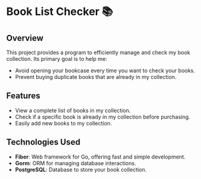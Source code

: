 

# Book List Checker 📚

## Overview
This project provides a program to efficiently manage and check my book collection. Its primary goal is to help me:
- Avoid opening your bookcase every time you want to check your books.
- Prevent buying duplicate books that are already in my collection.

## Features
- View a complete list of books in my collection.
- Check if a specific book is already in my collection before purchasing.
- Easily add new books to my collection.

## Technologies Used
- **Fiber**: Web framework for Go, offering fast and simple development.
- **Gorm**: ORM for managing database interactions.
- **PostgreSQL**: Database to store your book collection.

